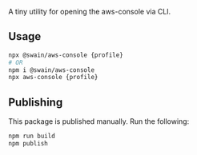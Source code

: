 A tiny utility for opening the aws-console via CLI.

## Usage

```bash
npx @swain/aws-console {profile}
# OR
npm i @swain/aws-console
npx aws-console {profile}
```

## Publishing

This package is published manually. Run the following:

```bash
npm run build
npm publish
```
